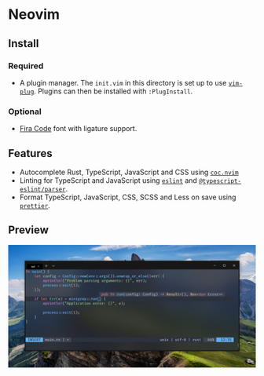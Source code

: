 # Neovim

## Install

### Required
* A plugin manager. The `init.vim` in this directory is set up to use [`vim-plug`](https://github.com/junegunn/vim-plug). Plugins can then be installed with `:PlugInstall`.

### Optional
* [Fira Code](https://github.com/tonsky/FiraCode) font with ligature support.

## Features
* Autocomplete Rust, TypeScript, JavaScript and CSS using [`coc.nvim`](https://github.com/neoclide/coc.nvim)
* Linting for TypeScript and JavaScript using [`eslint`](https://github.com/eslint/eslint) and [`@typescript-eslint/parser`](https://github.com/typescript-eslint/typescript-eslint).
* Format TypeScript, JavaScript, CSS, SCSS and Less on save using [`prettier`](https://github.com/prettier/prettier).

## Preview
![Screenshot of editor](./../images/editor_nvim.jpg)

